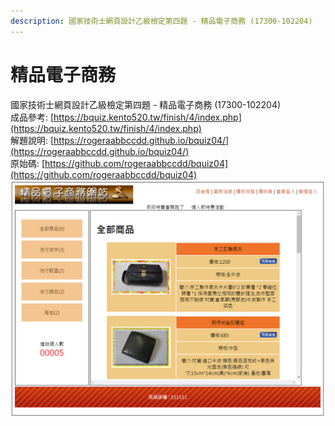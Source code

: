 ```yaml
---
description: 國家技術士網頁設計乙級檢定第四題 - 精品電子商務 (17300-102204)
---
```


# 精品電子商務

國家技術士網頁設計乙級檢定第四題 - 精品電子商務 \(17300-102204\)  
成品參考: [https://bquiz.kento520.tw/finish/4/index.php](https://bquiz.kento520.tw/finish/4/index.php)  
解題說明: [https://rogeraabbccdd.github.io/bquiz04/](https://rogeraabbccdd.github.io/bquiz04/)  
原始碼: [https://github.com/rogeraabbccdd/bquiz04](https://github.com/rogeraabbccdd/bquiz04)  
![精品電子商務](./images/4.jpg)